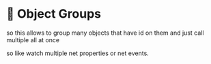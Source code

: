 # 🔗 Object Groups

so this allows to group many objects that have id on them and just call multiple all at once

so like watch multiple net properties or net events.

